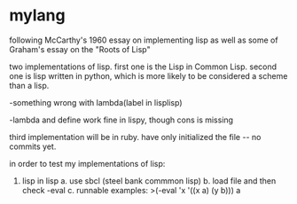 mylang
======

following McCarthy's 1960 essay on implementing lisp as well as some of Graham's essay on the "Roots of Lisp"

two implementations of lisp. first one is the Lisp in Common Lisp. second one is lisp written in python, which is more
likely to be considered a scheme than a lisp.

  -something wrong with lambda(label in lisplisp)
  
  -lambda and define work fine in lispy, though cons is missing

third implementation will be in ruby. have only initialized the file -- no commits yet.

in order to test my implementations of lisp:
1. lisp in lisp
	a. use sbcl (steel bank commmon lisp)
	b. load file and then check -eval
	c. runnable examples:
		>(-eval 'x '((x a) (y b)))
		a

		